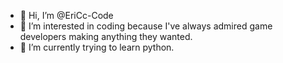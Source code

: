 - 👋 Hi, I’m @EriCc-Code
- 👀 I’m interested in coding because I've always admired game developers making anything they wanted.
- 🌱 I’m currently trying to learn python.

<!---
EriCc-Code/EriCc-Code is a ✨ special ✨ repository because its `README.md` (this file) appears on your GitHub profile.
You can click the Preview link to take a look at your changes.
--->
